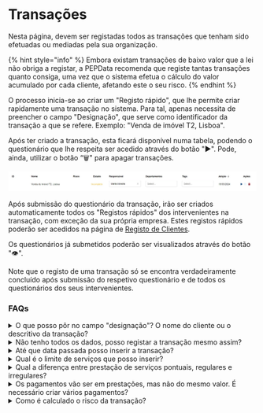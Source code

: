 # Transações

Nesta página, devem ser registadas todos as transações que tenham sido efetuadas ou mediadas pela sua organização.

{% hint style="info" %}
Embora existam transações de baixo valor que a lei não obriga a registar, a PEPData recomenda que registe tantas transações quanto consiga, uma vez que o sistema efetua o cálculo do valor acumulado por cada cliente, afetando este o seu risco.
{% endhint %}

O processo inicia-se ao criar um "Registo rápido", que lhe permite criar rapidamente uma transação no sistema. Para tal, apenas necessita de preencher o campo "Designação", que serve como identificador da transação a que se refere. Exemplo: "Venda de imóvel T2, Lisboa".

Após ter criado a transação, esta ficará disponível numa tabela, podendo o questionário que lhe respeita ser acedido através do botão "▶". Pode, ainda, utilizar o botão “🗑️" para apagar transações.

![Tabela de transações](../../../.gitbook/assets/transacoesPT.jpg)

Após submissão do questionário da transação, irão ser criados automaticamente todos os "Registos rápidos" dos intervenientes na transação, com exceção da sua própria empresa. Estes registos rápidos poderão ser acedidos na página de [Registo de Clientes](broken-reference).

Os questionários já submetidos poderão ser visualizados através do botão "👁".

Note que o registo de uma transação só se encontra verdadeiramente concluído após submissão do respetivo questionário e de todos os questionários dos seus intervenientes.

### FAQs

<details>

<summary>O que posso pôr no campo "designação"? O nome do cliente ou o descritivo da transação?</summary>

Neste menu, o campo "designação" é referente ao descritivo da transação.

</details>

<details>

<summary>Não tenho todos os dados, posso registar a transação mesmo assim?</summary>

Para registar a transação, todos os dados obrigatórios têm de estar preenchidos, incluindo não só o formulário referente à transação, mas também os formulários referentes aos seus intervenientes.

Contudo, pode ir inserindo os seus dados à medida que os obtenha e só submeter o registo quando este estiver completo.

No menu lateral, há a indicação de quais os dados em falta ou incompletos. Esta informação é disponibilizada até ao momento em que o preenchimento do registo esta completo.

</details>

<details>

<summary>Até que data passada posso inserir a transação?</summary>

Embora a lei indique que deve fazer esse registo antecipadamente, para obter a notação do risco e proceder aos deveres exigidos, é também importante que mantenha atualizado o histórico de transações.

Se por algum motivo, aquando da transação, não for possível fazer o seu registo, poderá fazê-lo posteriormente e em qualquer altura.

</details>

<details>

<summary>Qual é o limite de serviços que posso inserir?</summary>

Não há limite de serviços a inserir, contudo a lei não o obriga ao registo de transações de baixo valor.

No entanto, se registar todas as suas transações, estará a manter um registo mais fiável. A plataforma faz o cálculo automático dos valores, gerando diagnósticos de risco mais exatos.

</details>

<details>

<summary>Qual a diferença entre prestação de serviços pontuais, regulares e irregulares?</summary>

A prestação de serviços regular, é referente a um serviço constante no montante durante um determinado espaço de tempo, que não varia nem na sua proporção nem na sua obrigação.

A prestação de um serviço irregular, é referente a um serviço que varia de modo não uniforme ou desigual, tanto em quantidade, montesntes ou datas de execução.

A prestação de um serviço pontual, é referente a um serviço que não se prolonga no tempo, ou seja, a um serviço que é esporádico ou que acontece uma única vez.

</details>

<details>

<summary>Os pagamentos vão ser em prestações, mas não do mesmo valor. É necessário criar vários pagamentos?</summary>

Não há necessidade de criar vários pagamentos. Ao registar a transação, pode definir o tipo de frequência: pontual, regular ou irregular. A frequência de pagamento é definida pelo cliente, podendo desbloquear o formulário para anexar novos pagamentos.

O mais importante, acima de tudo, é que mantenha o registo atualizado e dinânimo.

</details>

<details>

<summary>Como é calculado o risco da transação?</summary>

O risco de transação é composto por três categorias distintas de risco: baixo, médio e alto. Cada transação é enquadrada nas várias categorias de risco, tendo em consideração os seguintes critérios:

* Existência de suspeição:
  * Caso suspeite da documentação apresentada ou da transação em si
* Montante:
  * Caso o montante seja superior a 15.000€
* Combinação entre Método de pagamento e Montante:
  * Caso o método de pagamento seja numerário e o montante seja superior a 3.000€

</details>
